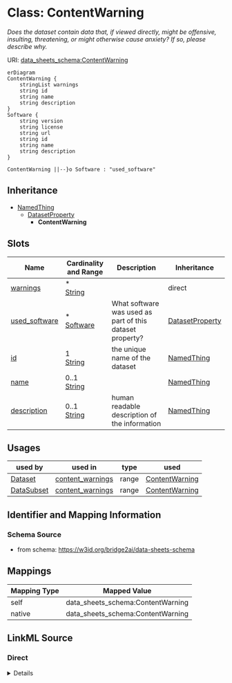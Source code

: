

# Class: ContentWarning


_Does the dataset contain data that, if viewed directly, might be offensive, insulting, threatening, or might otherwise cause anxiety? If so, please describe why._





URI: [data_sheets_schema:ContentWarning](https://w3id.org/bridge2ai/data-sheets-schema/ContentWarning)



```mermaid
erDiagram
ContentWarning {
    stringList warnings  
    string id  
    string name  
    string description  
}
Software {
    string version  
    string license  
    string url  
    string id  
    string name  
    string description  
}

ContentWarning ||--}o Software : "used_software"

```




## Inheritance
* [NamedThing](NamedThing.md)
    * [DatasetProperty](DatasetProperty.md)
        * **ContentWarning**



## Slots

| Name | Cardinality and Range | Description | Inheritance |
| ---  | --- | --- | --- |
| [warnings](warnings.md) | * <br/> [String](String.md) |  | direct |
| [used_software](used_software.md) | * <br/> [Software](Software.md) | What software was used as part of this dataset property? | [DatasetProperty](DatasetProperty.md) |
| [id](id.md) | 1 <br/> [String](String.md) | the unique name of the dataset | [NamedThing](NamedThing.md) |
| [name](name.md) | 0..1 <br/> [String](String.md) |  | [NamedThing](NamedThing.md) |
| [description](description.md) | 0..1 <br/> [String](String.md) | human readable description of the information | [NamedThing](NamedThing.md) |





## Usages

| used by | used in | type | used |
| ---  | --- | --- | --- |
| [Dataset](Dataset.md) | [content_warnings](content_warnings.md) | range | [ContentWarning](ContentWarning.md) |
| [DataSubset](DataSubset.md) | [content_warnings](content_warnings.md) | range | [ContentWarning](ContentWarning.md) |






## Identifier and Mapping Information







### Schema Source


* from schema: https://w3id.org/bridge2ai/data-sheets-schema





## Mappings

| Mapping Type | Mapped Value |
| ---  | ---  |
| self | data_sheets_schema:ContentWarning |
| native | data_sheets_schema:ContentWarning |





## LinkML Source

<!-- TODO: investigate https://stackoverflow.com/questions/37606292/how-to-create-tabbed-code-blocks-in-mkdocs-or-sphinx -->

### Direct

<details>
```yaml
name: ContentWarning
description: Does the dataset contain data that, if viewed directly, might be offensive,
  insulting, threatening, or might otherwise cause anxiety? If so, please describe
  why.
in_subset:
- Composition
from_schema: https://w3id.org/bridge2ai/data-sheets-schema
is_a: DatasetProperty
attributes:
  warnings:
    name: warnings
    from_schema: https://w3id.org/bridge2ai/data-sheets-schema
    rank: 1000
    multivalued: true
    domain_of:
    - ContentWarning
    range: string

```
</details>

### Induced

<details>
```yaml
name: ContentWarning
description: Does the dataset contain data that, if viewed directly, might be offensive,
  insulting, threatening, or might otherwise cause anxiety? If so, please describe
  why.
in_subset:
- Composition
from_schema: https://w3id.org/bridge2ai/data-sheets-schema
is_a: DatasetProperty
attributes:
  warnings:
    name: warnings
    from_schema: https://w3id.org/bridge2ai/data-sheets-schema
    rank: 1000
    multivalued: true
    alias: warnings
    owner: ContentWarning
    domain_of:
    - ContentWarning
    range: string
  used_software:
    name: used_software
    description: What software was used as part of this dataset property?
    from_schema: https://w3id.org/bridge2ai/data-sheets-schema
    rank: 1000
    multivalued: true
    alias: used_software
    owner: ContentWarning
    domain_of:
    - DatasetProperty
    range: Software
  id:
    name: id
    description: the unique name of the dataset
    from_schema: https://w3id.org/bridge2ai/data-sheets-schema
    exact_mappings:
    - schema:name
    rank: 1000
    slot_uri: dcterms:identifier
    identifier: true
    alias: id
    owner: ContentWarning
    domain_of:
    - NamedThing
    - Information
    range: string
    required: true
  name:
    name: name
    from_schema: https://w3id.org/bridge2ai/data-sheets-schema
    rank: 1000
    slot_uri: schema:name
    alias: name
    owner: ContentWarning
    domain_of:
    - NamedThing
    range: string
  description:
    name: description
    description: human readable description of the information
    from_schema: https://w3id.org/bridge2ai/data-sheets-schema
    rank: 1000
    slot_uri: dcterms:description
    alias: description
    owner: ContentWarning
    domain_of:
    - NamedThing
    - Information
    - Relationships
    - Splits
    - DataAnomaly
    - Confidentiality
    - Deidentification
    - SensitiveElement
    - InstanceAcquisition
    - CollectionMechanism
    - DataCollector
    - CollectionTimeframe
    - EthicalReview
    - DirectCollection
    - CollectionNotification
    - CollectionConsent
    - ConsentRevocation
    - DataProtectionImpact
    - PreprocessingStrategy
    - CleaningStrategy
    - LabelingStrategy
    - RawData
    - ExistingUse
    - UseRepository
    - OtherTask
    - FutureUseImpact
    - DiscouragedUse
    - ThirdPartySharing
    - DistributionFormat
    - DistributionDate
    - LicenseAndUseTerms
    - IPRestrictions
    - ExportControlRegulatoryRestrictions
    - Maintainer
    - Erratum
    - UpdatePlan
    - RetentionLimits
    - VersionAccess
    - ExtensionMechanism
    range: string

```
</details>